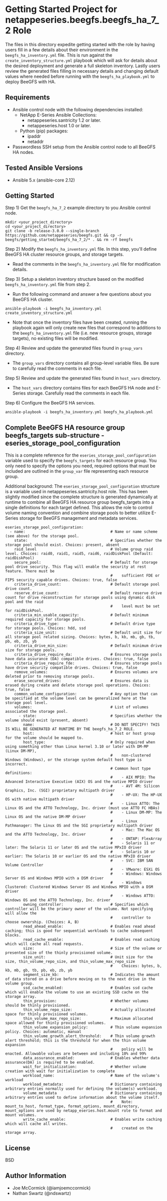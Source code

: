 Getting Started Project for netappeseries.beegfs.beegfs_ha_7_2 Role 
=========================================================
The files in this directory expedite getting started with the role by having users fill in a few details about their 
environment in the `beegfs_ha_inventory.yml` file. This is run against the `create_inventory_structure.yml` playbook 
which will ask for details about the desired deployment and generate a full skeleton inventory. Lastly users review the 
generated files filling in necessary details and changing default values where needed before running with the 
`beegfs_ha_playbook.yml` to deploy BeeGFS with HA.

Requirements
------------
- Ansible control node with the following dependencies installed:
  - NetApp E-Series Ansible Collections:
    - netappeseries.santricity 1.2 or later.
    - netappeseries.host 1.0 or later.
  - Python (pip) packages:
    - ipaddr
    - netaddr
- Passwordless SSH setup from the Ansible control node to all BeeGFS HA nodes.

Tested Ansible Versions
-----------------------
  - Ansible 5.x (ansible-core 2.12)

Getting Started
---------------
Step 1) Get the `beegfs_ha_7_2` example directory to you Ansible control node.

    mkdir <your_project_directory>
    cd <your_project_directory>
    git clone -b release-3.0.0 --single-branch https://github.com/netappeseries/beegfs.git && cp -r beegfs/getting_started/beegfs_ha_7_2/* . && rm -rf beegfs

Step 2) Modify the `beegfs_ha_inventory.yml` file. In this step, you'll define BeeGFS HA cluster resource groups, and 
storage targets.
- Read the comments in the `beegfs_ha_inventory.yml` file for modification details.

Step 3) Setup a skeleton inventory structure based on the modified `beegfs_ha_inventory.yml` file from step 2.
- Run the following command and answer a few questions about you BeeGFS HA cluster. 
```
ansible-playbook -i beegfs_ha_inventory.yml create_inventory_structure.yml
```
- Note that once the inventory files have been created, running the playbook again will only create new files that 
  correspond to additions to the `beegfs_ha_inventory.yml` file (i.e. new resource groups, storage targets), no existing 
  files will be modified.

Step 4) Review and update the generated files found in `group_vars` directory.
* The `group_vars` directory contains all group-level variable files. Be sure to carefully read the comments in each file.

Step 5) Review and update the generated files found in `host_vars` directory.
* The `host_vars` directory contains files for each BeeGFS HA node and E-Series storage. Carefully read the comments 
  in each file.

Step 6) Configure the BeeGFS HA services.
```
ansible-playbook -i beegfs_ha_inventory.yml beegfs_ha_playbook.yml
```

Complete BeeGFS HA resource group beegfs_targets sub-structure - eseries_storage_pool_configuration
---------------------------------------------------------------------------------------------------
This is a complete reference for the `eseries_storage_pool_configuration` variable used to specify the `beegfs_targets` 
for each resource group. You only need to specify the options you need, required options that must be included are 
outlined in the `group_var` file representing each resource group.

Additional background: The `eseries_storage_pool_configuration` structure is a variable used in 
netappeseries.santricity.host role. This has been slightly modified since the complete structure is generated 
dynamically at runtime to combine all BeeGFS HA resource group beegfs_targets into a single definitions for each target 
defined. This allows the role to control volume naming convention and combine storage pools to better utilize E-Series 
storage for BeeGFS management and metadata services.

    eseries_storage_pool_configuration:
      - name:                                      # Name or name scheme (see above) for the storage pool.
        state:                                     # Specifies whether the storage pool should exist. Choices: present, absent
        raid_level                                 # Volume group raid level. Choices: raid0, raid1, raid5, raid6, raidDiskPool (Default: raidDiskPool)
        secure_pool:                               # Default for storage pool drive security. This flag will enable the security at rest feature. There must be
                                                   #    sufficient FDE or FIPS security capable drives. Choices: true, false
        criteria_drive_count:                      # Default storage pool drive count.
        reserve_drive_count:                       # Default reserve drive count for drive reconstruction for storage pools using dynamic disk pool and the raid
                                                   #    level must be set for raidDiskPool.
        criteria_min_usable_capacity:              # Default minimum required capacity for storage pools.
        criteria_drive_type:                       # Default drive type for storage pools. Choices: hdd, ssd
        criteria_size_unit:                        # Default unit size for all storage pool related sizing. Choices: bytes, b, kb, mb, gb, tb, pb, eb, zb, yb
        criteria_drive_min_size:                   # Default minimum drive size for storage pools.
        criteria_drive_require_da:                 # Ensures storage pools have data assurance (DA) compatible drives. Choices: true, false
        criteria_drive_require_fde:                # Ensures storage pools have drive security compatible drives. Choices: true, false
        remove_volumes:                            # Ensures volumes are deleted prior to removing storage pools.
        erase_secured_drives:                      # Ensures data is erased during create and delete storage pool operations. Choices: true, false
        common_volume_configuration:               # Any option that can be specified at the volume level can be generalized here at the storage pool level.
        volumes:                                   # List of volumes associated the storage pool.
          - state:                                 # Specifies whether the volume should exist (present, absent)
            name:                                  # DO NOT SPECIFY! THIS IS WILL BE GENERATED AT RUNTIME BY THE beegfs_ha_7_2 ROLE.
            host:                                  # host or host group for the volume should be mapped to.
            host_type:                             # Only required when using something other than Linux kernel 3.10 or later with DM-MP (Linux DM-MP),
                                                   #    non-clustered Windows (Windows), or the storage system default host type is incorrect.
                                                   # Common host type definitions:
                                                   #    - AIX MPIO: The Advanced Interactive Executive (AIX) OS and the native MPIO driver
                                                   #    - AVT 4M: Silicon Graphics, Inc. (SGI) proprietary multipath driver
                                                   #    - HP-UX: The HP-UX OS with native multipath driver
                                                   #    - Linux ATTO: The Linux OS and the ATTO Technology, Inc. driver (must use ATTO FC HBAs)
                                                   #    - Linux DM-MP: The Linux OS and the native DM-MP driver
                                                   #    - Linux Pathmanager: The Linux OS and the SGI proprietary multipath driver
                                                   #    - Mac: The Mac OS and the ATTO Technology, Inc. driver
                                                   #    - ONTAP: FlexArray
                                                   #    - Solaris 11 or later: The Solaris 11 or later OS and the native MPxIO driver
                                                   #    - Solaris 10 or earlier: The Solaris 10 or earlier OS and the native MPxIO driver
                                                   #    - SVC: IBM SAN Volume Controller
                                                   #    - VMware: ESXi OS
                                                   #    - Windows: Windows Server OS and Windows MPIO with a DSM driver
                                                   #    - Windows Clustered: Clustered Windows Server OS and Windows MPIO with a DSM driver
                                                   #    - Windows ATTO: Windows OS and the ATTO Technology, Inc. driver
            owning_controller:                     # Specifies which controller will be the primary owner of the volume. Not specifying will allow the
                                                   #    controller to choose ownership. (Choices: A, B)
            read_ahead_enable:                     # Enables read ahead caching; this is good for sequential workloads to cache subsequent blocks.
            read_cache_enable:                     # Enables read caching which will cache all read requests.
            size:                                  # Size of the volume or presented size of the thinly provisioned volume.
            size_unit:                             # Unit size for the size, thin_volume_repo_size, and thin_volume_max_repo_size
                                                   #    Choices: bytes, b, kb, mb, gb, tb, pb, eb, zb, yb
            segment_size_kb:                       # Indicates the amount of data stored on a drive before moving on to the next drive in the volume group.
            ssd_cache_enabled:                     # Enables ssd cache which will enable the volume to use an existing SSD cache on the storage array.
            thin_provision:                        # Whether volumes should be thinly provisioned.
            thin_volume_repo_size:                 # Actually allocated space for thinly provisioned volumes.
            thin_volume_max_repo_size:             # Maximum allocated space allowed for thinly provisioned volumes.
            thin_volume_expansion_policy:          # Thin volume expansion policy. Choices: automatic, manual
            thin_volume_growth_alert_threshold:    # Thin volume growth alert threshold; this is the threshold for when the thin volume expansion
                                                   #    policy will be enacted. Allowable values are between and including 10% and 99%
            data_assurance_enabled:                # Enables whether data assurance(DA) is required to be enabled.
            wait_for_initialization:               # Whether volume creation with wait for initialization to complete
            workload_name:                         # Name of the volume's workload
            workload_metadata:                     # Dictionary containing arbitrary entries normally used for defining the volume(s) workload.
            volume_metadata                        # Dictionary containing arbitrary entries used to define information about the volume itself.
                                                   #    Note: mount_to_host, format_type, format_options, mount_directory, mount_options are used by netapp_eseries.host.mount role to format and mount volumes.
            write_cache_enable:                    # Enables write caching which will cache all writes.
                                                   #    created on the storage array.
License
-------
BSD

Author Information
------------------
- Joe McCormick (@iamjoemccormick)
- Nathan Swartz (@ndswartz)
